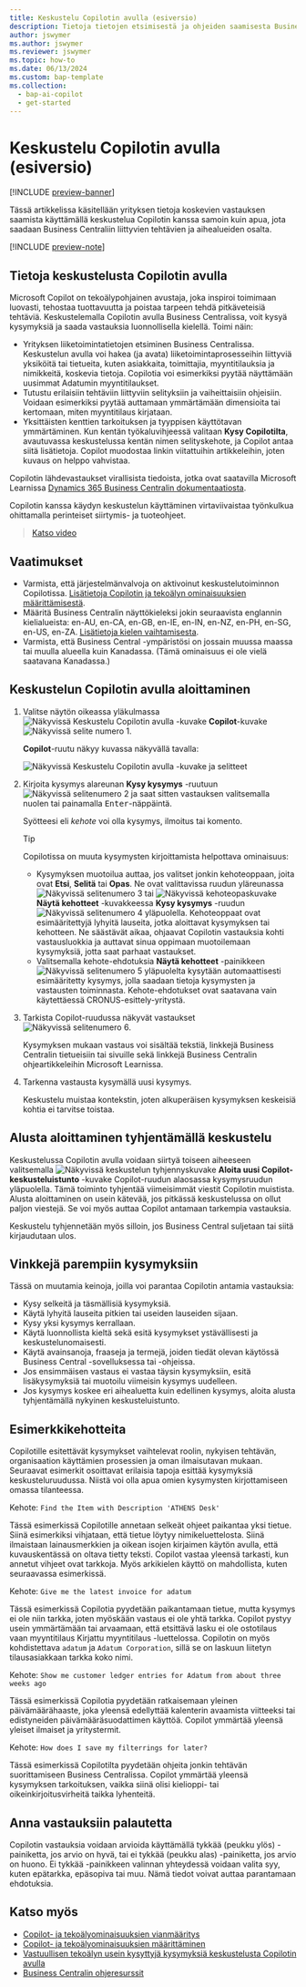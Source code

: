 ```yaml
---
title: Keskustelu Copilotin avulla (esiversio)
description: Tietoja tietojen etsimisestä ja ohjeiden saamisesta Business Centralissa käyttämällä keskustelua Copilotin avulla.
author: jswymer
ms.author: jswymer
ms.reviewer: jswymer
ms.topic: how-to
ms.date: 06/13/2024
ms.custom: bap-template
ms.collection:
  - bap-ai-copilot
  - get-started
---
```


# <a name="chat-with-copilot-preview"></a>Keskustelu Copilotin avulla (esiversio)

[!INCLUDE [preview-banner](~/../shared-content/shared/preview-includes/preview-banner.md)]

Tässä artikkelissa käsitellään yrityksen tietoja koskevien vastauksen saamista käyttämällä keskustelua Copilotin kanssa samoin kuin apua, jota saadaan Business Centraliin liittyvien tehtävien ja aihealueiden osalta.

[!INCLUDE [preview-note](~/../shared-content/shared/preview-includes/production-ready-preview-dynamics365.md)]

## <a name="about-chat-with-copilot"></a>Tietoja keskustelusta Copilotin avulla

Microsoft Copilot on tekoälypohjainen avustaja, joka inspiroi toimimaan luovasti, tehostaa tuottavuutta ja poistaa tarpeen tehdä pitkäveteisiä tehtäviä. Keskustelemalla Copilotin avulla Business Centralissa, voit kysyä kysymyksiä ja saada vastauksia luonnollisella kielellä. Toimi näin:

- Yrityksen liiketoimintatietojen etsiminen Business Centralissa. Keskustelun avulla voi hakea (ja avata) liiketoimintaprosesseihin liittyviä yksiköitä tai tietueita, kuten asiakkaita, toimittajia, myyntitilauksia ja nimikkeitä, koskevia tietoja. Copilotia voi esimerkiksi pyytää näyttämään uusimmat Adatumin myyntitilaukset.
- Tutustu erilaisiin tehtäviin liittyviin selityksiin ja vaiheittaisiin ohjeisiin. Voidaan esimerkiksi pyytää auttamaan ymmärtämään dimensioita tai kertomaan, miten myyntitilaus kirjataan.
- Yksittäisten kenttien tarkoituksen ja tyyppisen käyttötavan ymmärtäminen. Kun kentän työkaluvihjeessä valitaan **Kysy Copilotilta**, avautuvassa keskustelussa kentän nimen selityskehote, ja Copilot antaa siitä lisätietoja. Copilot muodostaa linkin viitattuihin artikkeleihin, joten kuvaus on helppo vahvistaa.

Copilotin lähdevastaukset virallisista tiedoista, jotka ovat saatavilla Microsoft Learnissa [Dynamics 365 Business Centralin dokumentaatiosta](/dynamics365/business-central/).
  
Copilotin kanssa käydyn keskustelun käyttäminen virtaviivaistaa työnkulkua ohittamalla perinteiset siirtymis- ja tuoteohjeet.
  
> [Katso video](https://go.microsoft.com/fwlink/?linkid=2250609)

## <a name="prerequisites"></a>Vaatimukset

- Varmista, että järjestelmänvalvoja on aktivoinut keskustelutoiminnon Copilotissa. [Lisätietoja Copilotin ja tekoälyn ominaisuuksien määrittämisestä](enable-ai.md).
- Määritä Business Centralin näyttökieleksi jokin seuraavista englannin kielialueista: en-AU, en-CA, en-GB, en-IE, en-IN, en-NZ, en-PH, en-SG, en-US, en-ZA. [Lisätietoja kielen vaihtamisesta](ui-change-basic-settings.md#language).
- Varmista, että Business Central -ympäristösi on jossain muussa maassa tai muulla alueella kuin Kanadassa. (Tämä ominaisuus ei ole vielä saatavana Kanadassa.)

## <a name="get-started-using-chat-with-copilot"></a>Keskustelun Copilotin avulla aloittaminen

1. Valitse näytön oikeassa yläkulmassa ![Näkyvissä Keskustelu Copilotin avulla -kuvake](media/chat-copilot-icon.png) **Copilot**-kuvake ![Näkyvissä selite numero 1](media/callout-number-1.svg).

   **Copilot**-ruutu näkyy kuvassa näkyvällä tavalla:
   
    ![Näkyvissä Keskustelu Copilotin avulla -kuvake ja selitteet](media/chat-with-copilot-pane.svg)

1. Kirjoita kysymys alareunan **Kysy kysymys** -ruutuun ![Näkyvissä selitenumero 2](media/callout-number-2.svg) ja saat sitten vastauksen valitsemalla nuolen tai painamalla <kbd>Enter</kbd>-näppäintä.

   Syötteesi eli *kehote* voi olla kysymys, ilmoitus tai komento.

   > [!TIP]
   > Copilotissa on muuta kysymysten kirjoittamista helpottava ominaisuus:
   > - Kysymyksen muotoilua auttaa, jos valitset jonkin kehoteoppaan, joita ovat **Etsi**, **Selitä** tai **Opas**. Ne ovat valittavissa ruudun yläreunassa ![Näkyvissä selitenumero 3](media/callout-number-3.svg) tai ![Näkyvissä kehoteopaskuvake](media/prompt-guide-icon.png) **Näytä kehotteet** -kuvakkeessa **Kysy kysymys** -ruudun ![Näkyvissä selitenumero 4](media/callout-number-4.svg) yläpuolella. Kehoteoppaat ovat esimääritettyjä lyhyitä lauseita, jotka aloittavat kysymyksen tai kehotteen. Ne säästävät aikaa, ohjaavat Copilotin vastauksia kohti vastausluokkia ja auttavat sinua oppimaan muotoilemaan kysymyksiä, jotta saat parhaat vastaukset.
   > - Valitsemalla kehote-ehdotuksia **Näytä kehotteet** -painikkeen ![Näkyvissä selitenumero 5](media/callout-number-5.svg) yläpuolelta kysytään automaattisesti esimääritetty kysymys, jolla saadaan tietoja kysymysten ja vastausten toiminnasta. Kehote-ehdotukset ovat saatavana vain käytettäessä CRONUS-esittely-yritystä.

1. Tarkista Copilot-ruudussa näkyvät vastaukset ![Näkyvissä selitenumero 6](media/callout-number-6.svg).

   Kysymyksen mukaan vastaus voi sisältää tekstiä, linkkejä Business Centralin tietueisiin tai sivuille sekä linkkejä Business Centralin ohjeartikkeleihin Microsoft Learnissa.

1. Tarkenna vastausta kysymällä uusi kysymys.

   Keskustelu muistaa kontekstin, joten alkuperäisen kysymyksen keskeisiä kohtia ei tarvitse toistaa.

## <a name="clear-chat-to-start-over"></a>Alusta aloittaminen tyhjentämällä keskustelu

Keskustelussa Copilotin avulla voidaan siirtyä toiseen aiheeseen valitsemalla ![Näkyvissä keskustelun tyhjennyskuvake](media/clear-chat-icon.png) **Aloita uusi Copilot-keskusteluistunto** -kuvake Copilot-ruudun alaosassa kysymysruudun yläpuolella. Tämä toiminto tyhjentää viimeisimmät viestit Copilotin muistista. Alusta aloittaminen on usein kätevää, jos pitkässä keskustelussa on ollut paljon viestejä. Se voi myös auttaa Copilot antamaan tarkempia vastauksia.

Keskustelu tyhjennetään myös silloin, jos Business Central suljetaan tai siitä kirjaudutaan ulos.

## <a name="tips-for-better-questions"></a>Vinkkejä parempiin kysymyksiin

Tässä on muutamia keinoja, joilla voi parantaa Copilotin antamia vastauksia:

- Kysy selkeitä ja täsmällisiä kysymyksiä.
- Käytä lyhyitä lauseita pitkien tai useiden lauseiden sijaan.
- Kysy yksi kysymys kerrallaan. <!--Avoid asking about multiple questions in one message.-->
- Käytä luonnollista kieltä sekä esitä kysymykset ystävällisesti ja keskustelunomaisesti.
- Käytä avainsanoja, fraaseja ja termejä, joiden tiedät olevan käytössä Business Central -sovelluksessa tai -ohjeissa.
- Jos ensimmäisen vastaus ei vastaa täysin kysymyksiin, esitä lisäkysymyksiä tai muotoilu viimeisin kysymys uudelleen.
- Jos kysymys koskee eri aihealuetta kuin edellinen kysymys, aloita alusta tyhjentämällä nykyinen keskusteluistunto.

## <a name="example-prompts"></a>Esimerkkikehotteita

Copilotille esitettävät kysymykset vaihtelevat roolin, nykyisen tehtävän, organisaation käyttämien prosessien ja oman ilmaisutavan mukaan. Seuraavat esimerkit osoittavat erilaisia tapoja esittää kysymyksiä keskusteluruudussa. Niistä voi olla apua omien kysymysten kirjottamiseen omassa tilanteessa.

Kehote: `Find the Item with Description 'ATHENS Desk'`

Tässä esimerkissä Copilotille annetaan selkeät ohjeet paikantaa yksi tietue. Siinä esimerkiksi vihjataan, että tietue löytyy nimikeluettelosta. Siinä ilmaistaan lainausmerkkien ja oikean isojen kirjaimen käytön avulla, että kuvauskentässä on oltava tietty teksti. Copilot vastaa yleensä tarkasti, kun annetut vihjeet ovat tarkkoja. Myös arkikielen käyttö on mahdollista, kuten seuraavassa esimerkissä.

Kehote: `Give me the latest invoice for adatum`

Tässä esimerkissä Copilotia pyydetään paikantamaan tietue, mutta kysymys ei ole niin tarkka, joten myöskään vastaus ei ole yhtä tarkka. Copilot pystyy usein ymmärtämään tai arvaamaan, että etsittävä lasku ei ole ostotilaus vaan myyntitilaus Kirjattu myyntitilaus -luettelossa. Copilotin on myös kohdistettava `adatum` ja `Adatum Corporation`, sillä se on laskuun liitetyn tilausasiakkaan tarkka koko nimi.

Kehote: `Show me customer ledger entries for Adatum from about three weeks ago`

Tässä esimerkissä Copilotia pyydetään ratkaisemaan yleinen päivämäärähaaste, joka yleensä edellyttää kalenterin avaamista viitteeksi tai edistyneiden päivämääräsuodattimen käyttöä. Copilot ymmärtää yleensä yleiset ilmaiset ja yritystermit.

Kehote: `How does I save my filterrings for later?`

Tässä esimerkissä Copilotilta pyydetään ohjeita jonkin tehtävän suorittamiseen Business Centralissa. Copilot ymmärtää yleensä kysymyksen tarkoituksen, vaikka siinä olisi kielioppi- tai oikeinkirjoitusvirheitä taikka lyhenteitä.

## <a name="provide-feedback-on-answers"></a>Anna vastauksiin palautetta

Copilotin vastauksia voidaan arvioida käyttämällä tykkää (peukku ylös) -painiketta, jos arvio on hyvä, tai ei tykkää (peukku alas) -painiketta, jos arvio on huono. Ei tykkää -painikkeen valinnan yhteydessä voidaan valita syy, kuten epätarkka, epäsopiva tai muu. Nämä tiedot voivat auttaa parantamaan ehdotuksia.

<!--
1. If you want help getting you're question started, select the prompts either from the **Find**, **Explain**, or **Guide** buttons at the top of the Coplit pane or use the **View Prompts** menu above **Ask a question** box at the bottom.

   Prompts are predefined short phrases that start a question. Apart from saving you time, they're designed to target responses to specific categories. They also help you undestand how you can phrase questions to get the responses.-->
   
## <a name="see-also"></a>Katso myös

- [Copilot- ja tekoälyominaisuuksien vianmääritys](ai-copilot-troubleshooting.md)  
- [Copilot- ja tekoälyominaisuuksien määrittäminen](enable-ai.md)  
- [Vastuullisen tekoälyn usein kysyttyjä kysymyksiä keskustelusta Copilotin avulla](faqs-chat-with-copilot.md)  
- [Business Centralin ohjeresurssit](product-help-and-support.md)  
